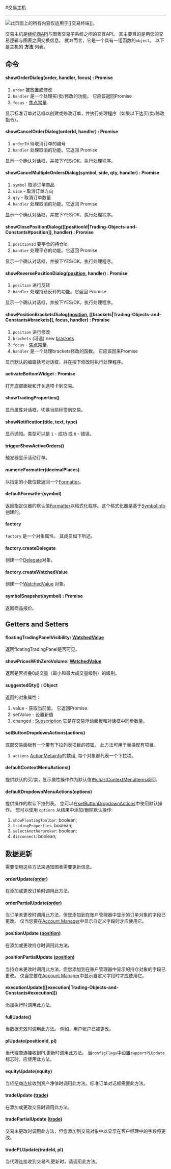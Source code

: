 #交易主机

---

![](/images/trading.png)此页面上的所有内容仅适用于\[\[交易终端\]\]。

交易主机是[经纪商API](Broker-API.md)与图表交易子系统之间的交互API。 其主要目的是用您的交易逻辑与图表之间交换信息。 就`JS`而言，它是一个具有一组函数的`object`。 以下是主机的 **方法** 列表。

## 命令

#### showOrderDialog(order, handler, focus) : Promise
1. `order` 被放置或修改
2. `handler` 是一个处理买/卖/修改的功能。 它应该返回Promise
3. `focus` - [焦点常量](Trading-Objects-and-Constants.md#focusoptions).

显示标准订单对话框以创建或修改订单，并执行处理程序（如果以下达买/卖/修改指令）。

#### showCancelOrderDialog(orderId, handler) : Promise
1. `orderId` 待取消订单的编号
2. `handler` 处理取消的功能。它返回 Promise

显示一个确认对话框，并按下YES/OK，执行处理程序。

#### showCancelMultipleOrdersDialog(symbol, side, qty, handler) : Promise
1. `symbol` 取消订单商品
2. `side` - 取消订单方向
3. `qty` - 取消订单数量
4. `handler` 处理取消的功能。它返回 Promise

显示一个确认对话框，并按下YES/OK，执行处理程序。

#### showClosePositionDialog([[positionId|Trading-Objects-and-Constants#position]], handler) : Promise
1. `positionId` 要平仓的持仓id
2. `handler` 处理平仓的功能。它返回 Promise

显示一个确认对话框，并按下YES/OK，执行处理程序。

#### showReversePositionDialog([position](Trading-Objects-and-Constants.md#position), handler) : Promise
1. `position` 进行反转
2. `handler` 处理持仓反转的功能。它返回 Promise

显示一个确认对话框，并按下YES/OK，执行处理程序。

#### showPositionBracketsDialog([position](Trading-Objects-and-Constants.md#position), [[brackets|Trading-Objects-and-Constants#brackets]], focus, handler) : Promise
1. `position` 进行修改
2. `brackets` (可选) new [brackets](Trading-Objects-and-Constants.md#Brackets)
3. `focus` - [焦点常量](Trading-Objects-and-Constants.md#focusoptions).
4. `handler` 是一个处理brackets修改的函数。 它应该回来Promise

显示默认的编辑括号对话框，并在按下修改时执行处理程序。

#### activateBottomWidget : Promise
打开底部面板和开关选项卡到交易。

#### showTradingProperties()
显示属性对话框，切换当前标签到交易。

#### showNotification(title, text, type)
显示通知。类型可以是 `1` - 成功 或 `0` - 错误。

#### triggerShowActiveOrders()
触发器显示活动订单。

#### numericFormatter(decimalPlaces)
以指定的小数位数返回一个[Formatter](Trading-Objects-and-Constants.md#focusoptions)。
 
#### defaultFormatter(symbol)
返回指定仪器的默认值[Formatter](Trading-Objects-and-Constants.md#focusoptions)以格式化程序。这个格式化器是基于[SymbolInfo](Symbology.md#symbolinfo-structure)创建的。

#### factory
`factory` 是一个对象属性。 其成员如下所述。

#### factory.createDelegate
创建一个[Delegate](Delegate.md)对象。

#### factory.createWatchedValue
创建一个[WatchedValue](WatchedValue.md) 对象。

#### symbolSnapshot(symbol) : Promise
返回商品报价。

## Getters and Setters

#### floatingTradingPanelVisibility: [WatchedValue](WatchedValue.md)
返回floatingTradingPanel是否可见。

#### showPricesWithZeroVolume: [WatchedValue](WatchedValue.md)
返回是否折叠0成交量（最小和最大成交量级别）的级别。

#### suggestedQty() : Object
返回的对象属性：
1. value - 获取当前值。 它返回Promise.
2. setValue - 设置新值
3. changed : [Subscription](Subscription.md)
它是在交易浮动面板和对话框中同步数量。

#### setButtonDropdownActions(actions)
底部交易面板有一个带有下拉列表项目的按钮。 此方法可用于替换现有项目。
1. `actions` [ActionMetainfo](Trading-Objects-and-Constants.md#actionmetainfo)的数组, 每个对象都代表一个下拉项。

#### defaultContextMenuActions()
提供默认的买/卖，显示属性操作作为默认值由[chartContextMenuItems](Trading-Controller#chartcontextmenuitemse)返回。

#### defaultDropdownMenuActions(options)
提供操作的默认下拉列表。 您可以在[setButtonDropdownActions](#setButtonDropdownActionsactions)中使用默认操作。
您可以使用  `options` 从结果中添加/删除默认操作:
1. `showFloatingToolbar`: boolean;
2. `tradingProperties`: boolean;
3. `selectAnotherBroker`: boolean;
4. `disconnect`: boolean;

## 数据更新
需要使用这些方法来通知图表需要更新信息。

#### orderUpdate([order](Trading-Objects-and-Constants.md#order))
在添加或更改订单时调用此方法。

#### orderPartialUpdate([order](Trading-Objects-and-Constants.md#order))
当订单未更改时调用此方法，但您添加到在账户管理器中显示的订单对象的字段已更改。
仅当您要在[Account Manager](Account-Manager.md)中显示自定义字段时才应使用它。

#### positionUpdate ([position](Trading-Objects-and-Constants.md#position))
在添加或更改持仓时调用此方法。

#### positionPartialUpdate ([position](Trading-Objects-and-Constants.md#position))
当持仓未更改时调用此方法，但您添加到在账户管理器中显示的持仓对象的字段已更改。
仅当您要在[Account Manager](Account-Manager.md)中显示自定义字段时才应使用它。


#### executionUpdate([[execution|Trading-Objects-and-Constants#execution]])
添加执行时调用此方法。

#### fullUpdate()
当数据无效时调用此方法。 例如，用户帐户已被更改。

#### plUpdate(positionId, pl)
当代理商连接收到PL更新时调用此方法。 当`configFlags`中设置`supportPLUpdate`标志时，应使用此方法。

#### equityUpdate(equity)
当经纪商连接收到资产净值时调用此方法。标准订单对话框需要此方法。

#### tradeUpdate ([trade](Trading-Objects-and-Constants.md#trade))

在添加或更改交易时调用此方法。

#### tradePartialUpdate ([trade](Trading-Objects-and-Constants.md#trade))

交易未更改时调用此方法，但您添加到交易对象中以显示在客户经理中的字段将更改。

#### tradePLUpdate(tradeId, pl)

当代理连接收到交易PL更新时，请调用此方法。